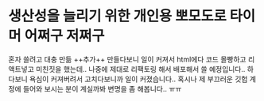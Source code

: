 # 생산성을 늘리기 위한 개인용 뽀모도로 타이머 어쩌구 저쩌구

혼자 쓸려고 대충 만듦
++추가++
만들다보니 일이 커져서 html에다 코드 몰빵하고 리액트넣고 미친짓을 했는데..
나중에 제대로 리팩토링 해서 배포해서 쓸 예정입니다..
하다보니 욕심이 커져버려서 고치다보니까 일이 커졌습니다..
혹시나 제 부끄러운 깃헙 계정에 들어와 보시는 분이 계실까봐 변명을 좀 해봅니다.. ㅠㅠ
